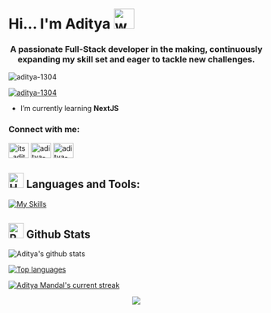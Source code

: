 # Hi... I'm Aditya <img src="https://user-images.githubusercontent.com/72663882/171687151-bb31c996-c9d2-49c8-b593-734946893b23.gif" alt="waving hand gif" aria-hidden="true" width="40" />


<h3 align="center">A passionate Full-Stack developer in the making, continuously expanding my skill set and eager to tackle new challenges.</h3>

<p align="left"> <img src="https://komarev.com/ghpvc/?username=aditya-1304&label=Profile%20views&color=0e75b6&style=flat" alt="aditya-1304" /> </p>

<p align="left"> <a href="https://github.com/ryo-ma/github-profile-trophy"><img src="https://github-profile-trophy.vercel.app/?username=aditya-1304&theme=dark" alt="aditya-1304" /></a> </p>

- I’m currently learning **NextJS**

<h3 align="left">Connect with me:</h3>
<p align="left">
<a href="https://twitter.com/its_aditya13" target="blank"><img align="center" src="https://raw.githubusercontent.com/rahuldkjain/github-profile-readme-generator/master/src/images/icons/Social/twitter.svg" alt="its_aditya13" height="30" width="40" /></a>
<a href="https://linkedin.com/in/aditya-mandal1304" target="blank"><img align="center" src="https://raw.githubusercontent.com/rahuldkjain/github-profile-readme-generator/master/src/images/icons/Social/linked-in-alt.svg" alt="aditya-mandal1304" height="30" width="40" /></a>
<a href="https://www.leetcode.com/aditya-1304" target="blank"><img align="center" src="https://raw.githubusercontent.com/rahuldkjain/github-profile-readme-generator/master/src/images/icons/Social/leet-code.svg" alt="aditya-1304" height="30" width="40" /></a>
</p>

## <img src="https://raw.githubusercontent.com/Tarikul-Islam-Anik/Animated-Fluent-Emojis/master/Emojis/Objects/Hammer%20and%20Wrench.png" alt="Hammer and Wrench" width="30" height="30" /> **Languages and Tools:**  

[![My Skills](https://skillicons.dev/icons?i=html,css,tailwind,js,react,vite,ts,next,expressjs,nodejs,mongodb,linux,md,git,github,vscode,docker,postgres,postman,stackoverflow,c,cpp,java,python&perline=13)](#)


## <img src="https://raw.githubusercontent.com/Tarikul-Islam-Anik/Animated-Fluent-Emojis/master/Emojis/Travel%20and%20places/Rocket.png" alt="Rocket" width="30" height="30" /> Github Stats 

![Aditya's github stats](https://github-readme-stats.vercel.app/api?username=Aditya-1304&count_private=true&show_icons=true&count_private=true&line_height=20&icon_color=00b3ff&theme=blue-green&title_color=00b3ff)
 
 [![Top languages](https://github-readme-mwendwa.vercel.app/api/top-langs/?username=Aditya-1304&layout=compact&count_private=true&theme=blue-green&title_color=00b3ff)](#)

[![Aditya Mandal's current streak](https://streak-stats.demolab.com/?user=Aditya-1304&count_private=true&theme=blue-green&title_color=00b3ff)](#)

<p align="center">
     <img src="https://capsule-render.vercel.app/api?type=waving&color=gradient&height=100&section=footer"/>
</p>


